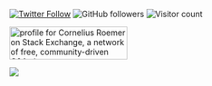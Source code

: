 [![Twitter Follow](https://img.shields.io/twitter/follow/corneliusroemer?label=Follow)](https://twitter.com/intent/follow?screen_name=corneliusroemer)
![GitHub followers](https://img.shields.io/github/followers/corneliusroemer?label=Follow&style=social)
![Visitor count](https://shields-io-visitor-counter.herokuapp.com/badge?page=corneliusroemer.corneliusroemer)

<a href="https://stackexchange.com/users/10129017/cornelius-roemer"><img src="https://stackexchange.com/users/flair/10129017.png" width="208" height="58" alt="profile for Cornelius Roemer on Stack Exchange, a network of free, community-driven Q&amp;A sites" title="profile for Cornelius Roemer on Stack Exchange, a network of free, community-driven Q&amp;A sites" /></a>

[![](https://github-readme-stats.vercel.app/api?username=corneliusroemer&hide_rank=true&count_private=true)]()
